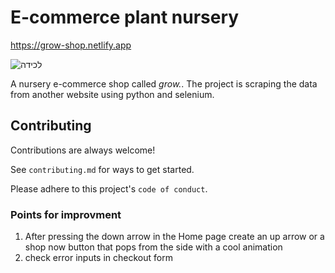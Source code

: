 # E-commerce plant nursery

https://grow-shop.netlify.app

![‏‏לכידה](https://user-images.githubusercontent.com/76179660/125072536-656fc380-e0c3-11eb-832f-5268a388e15c.PNG)

A nursery e-commerce shop called _grow._.
The project is scraping the data from another website using python and selenium.

## Contributing

Contributions are always welcome!

See `contributing.md` for ways to get started.

Please adhere to this project's `code of conduct`.

### Points for improvment

1. After pressing the down arrow in the Home page create an up arrow or a shop now button that pops from the side with a cool animation
2. check error inputs in checkout form

